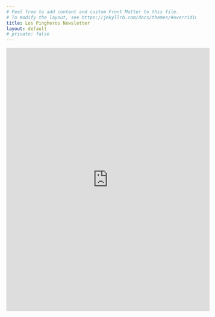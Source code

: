 ```yaml
---
# Feel free to add content and custom Front Matter to this file.
# To modify the layout, see https://jekyllrb.com/docs/themes/#overriding-theme-defaults
title: Los Pingheros Newsletter
layout: default
# private: false
---
```

  
<iframe class="iframe-full newsletter" id="newsletter_frame" width="540" height="700" 
                src="https://1b469b31.sibforms.com/serve/MUIFAFLOutc9_rQT0c4l6D5mxGXO7DU0c0Kz6c9PvjkJwHbZn5aSchRTztwSzB8P1X972Z13rufDAcLEBEaxr3DZ46qPqj67Z3zAAwBGZOu5btRoV6VCFaXahiatL6fUDfwb6HEIdbvpC6xU4qEbH0S3VCiL4lMJsBwj6rx24-QxyKBd7wZp5M8kb0Hv9KGph-N3eUXZ_5BeI-28"
                frameborder="0" scrolling="auto" allowfullscreen></iframe>